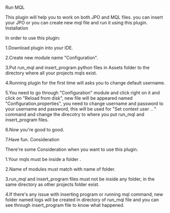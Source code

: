 Run MQL

This plugin will help you to work on both JPO and MQL files. you can insert your JPO or you can create new mql file and run it using this plugin.
Installation

In order to use this plugin:

1.Download plugin into your IDE.

2.Create new module name "Configuration".

3.Put run_mql and insert_program python files in Assets folder to the directory where all your projects mqls exist.

4.Running plugin for the first time will asks you to change default username.

5.You need to go through "Configuration" module and click right on it and click on "Reload from disk", new file will be appeared named "Configuration.properties", you need to change username and password to your username and password, this will be used for "Set context user .. " command and change the direcotry to where you put run_mql and insert_program files.

6.Now you're good to good.

7.Have fun.
Consideration

There're some Consideration when you want to use this plugin.

1.Your mqls must be inside a folder .

2.Name of modules must match with name of folder.

3.run_mql and insert_program files must not be inside any folder, in the same directory as other projects folder exist.

4.If there's any issue with inserting program or running mql command, new folder named logs will be created in directory of run_mql file and you can see through insert_program file to know what happened.

